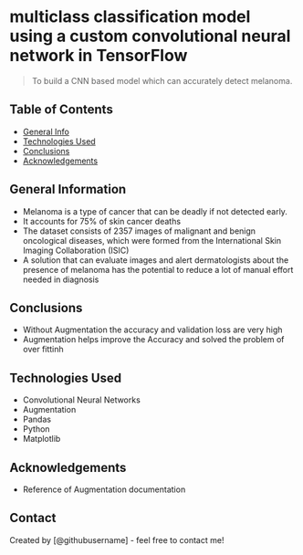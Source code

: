 # multiclass classification model using a custom convolutional neural network in TensorFlow
> To build a CNN based model which can accurately detect melanoma.


## Table of Contents
* [General Info](#general-information)
* [Technologies Used](#technologies-used)
* [Conclusions](#conclusions)
* [Acknowledgements](#acknowledgements)

<!-- You can include any other section that is pertinent to your problem -->

## General Information
- Melanoma is a type of cancer that can be deadly if not detected early.
- It accounts for 75% of skin cancer deaths
- The dataset consists of 2357 images of malignant and benign oncological diseases, which were formed from the International Skin Imaging Collaboration (ISIC)
- A solution that can evaluate images and alert dermatologists about the presence of melanoma has the potential to reduce a lot of manual effort needed in diagnosis

<!-- You don't have to answer all the questions - just the ones relevant to your project. -->

## Conclusions
- Without Augmentation the accuracy and validation loss are very high
- Augmentation helps improve the Accuracy and solved the problem of over fittinh


<!-- You don't have to answer all the questions - just the ones relevant to your project. -->


## Technologies Used
- Convolutional Neural Networks
- Augmentation
- Pandas
- Python
- Matplotlib

<!-- As the libraries versions keep on changing, it is recommended to mention the version of library used in this project -->

## Acknowledgements
- Reference of Augmentation documentation



## Contact
Created by [@githubusername] - feel free to contact me!


<!-- Optional -->
<!-- ## License -->
<!-- This project is open source and available under the [... License](). -->

<!-- You don't have to include all sections - just the one's relevant to your project -->
